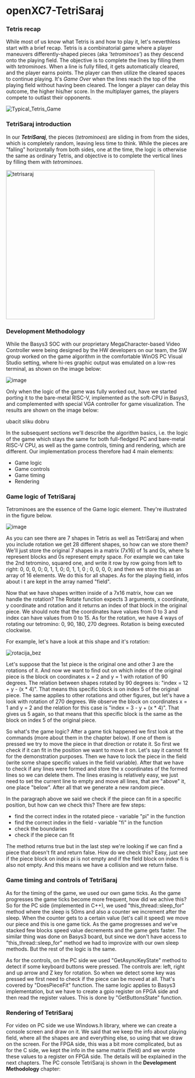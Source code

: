 # openXC7-TetriSaraj

**<h3> Tetris recap </h3>**

While most of us know what Tetris is and how to play it, let's neverthless start with a brief recap. Tetris is a combinatorial game where a player maneuvers differently-shaped pieces (aka <i>'tetrominoes'</i>) as they descend onto the playing field. The objective is to complete the lines by filling them with <i>tetrominoes</i>. When a line is fully filled, it gets automatically cleared, and the player earns points. The player can then utilize the cleared spaces to continue playing. It's <i>Game Over</i> when the lines reach the top of the playing field without having been cleared. The longer a player can delay this outcome, the higher his/her score. In the multiplayer games, the players compete to outlast their opponents. 

![Typical_Tetris_Game](https://github.com/chili-chips-ba/openXC7-TetriSaraj/assets/113244867/bbd94950-8c0d-4dce-a1da-66681715f41d)

**<h3> TetriSaraj introduction </h3>**

In our <i><b>TetriSaraj</i></b>, the pieces (<i>tetrominoes</i>) are sliding in from from the sides, which is completely random, leaving less time to think. While the pieces are "falling" horizontally from both sides, one at the time, the logic is otherwise the same as ordinary Tetris, and objective is to complete the vertical lines by filling them with <i>tetrominoes</i>.

<img width="408" alt="tetrisaraj" src="https://github.com/chili-chips-ba/openXC7-TetriSaraj/assets/113244867/ceb74ee9-2ee2-461a-ab3f-e279f34bf71e">

**<h3> Development Methodology </h3>**
While the Basys3 SOC with our proprietary MegaCharacter-based Video Controller were being designed by the HW developers on our team, the SW group worked on the game algorithm in the comfortable WinOS PC Visual Studio setting, where hi-res graphic output was emulated on a low-res terminal, as shown on the image below:

![image](https://github.com/chili-chips-ba/openXC7-TetriSaraj/assets/113244867/146a804c-dc82-46a3-8c0f-a984b1f0f3dc)

Only when the logic of the game was fully worked out, have we started porting it to the bare-metal RISC-V, implemented as the soft-CPU in Basys3, and complemented with special VGA controller for game visualization. The results are shown on the image below:

ubacit sliku dobru

In the subsequent sections we'll describe the algorithm basics, i.e. the logic of the game which stays the same for both full-fledged PC and bare-metal RISC-V CPU, as well as the game controls, timing and rendering, which are different. Our implementation process therefore had 4 main elements:
- Game logic
- Game controls
- Game timing
- Rendering

**<h3> Game logic of TetriSaraj </h3>**

Tetrominoes are the essence of the Game logic element. They're illustrated in the figure below.

![image](https://github.com/chili-chips-ba/openXC7-TetriSaraj/assets/113244867/3f4bd9aa-19b2-46f8-92a8-beec3c671afe)

As you can see there are 7 shapes in Tetris as well as TetriSaraj and when you include rotation we get 28 different shapes, so how can we store them? 
We'll just store the original 7 shapes in a matrix (7x16) of 1s and 0s, where 1s represent blocks and 0s represent empty space. For example we can take the 2nd tetromino, squared one, and write it row by row going from left to right: 0, 0, 0, 0; 0, 1, 1, 0; 0, 1, 1, 0 ; 0, 0, 0, 0; and then we store this as an array of 16 elements. We do this for all shapes. As for the playing field, infos about i t are kept in the array named "field".

Now that we have shapes written inside of a 7x16 matrix, how can we handle the rotation? The Rotate function expects 3 arguments, x coordinate, y coordinate and rotation and it returns an index of that block in the original piece. We should note that the coordinates have values from 0 to 3 and index can have values from 0 to 15. As for the rotation, we have 4 ways of rotating our tetromino: 0, 90, 180, 270 degrees. Rotation is being executed clockwise.

For example, let's have a look at this shape and it's rotation:

![rotacija_bez](https://github.com/chili-chips-ba/openXC7-TetriSaraj/assets/113244867/88ec5169-c7a7-4ad1-a3b8-18fb19fd305e)


Let's suppose that the 1st piece is the original one and other 3 are the rotations of it. And now we want to find out on which index of the original piece is the block on coordinates x = 2 and y = 1 with rotation of 90 degrees. The relation between shapes rotated by 90 degrees is: "index = 12 + y - (x * 4)". That means this specific block is on index 5 of the original piece. The same applies to other rotations and other figures, but let's have a look with rotation of 270 degrees. We observe the block on coordinates x = 1 and y = 2 and the relation for this case is "index = 3 - y + (x * 4)". That gives us 5 again, so that means that this specific block is the same as the block on index 5 of the original piece.

So what's the game logic? After a game tick happened we first look at the commands (more about them in the chapter below). If one of them is pressed we try to move the piece in that direction or rotate it. So first we check if it can fit in the position we want to move it on. Let's say it cannot fit for the demonstration purposes. Then we have to lock the piece in the field (write some shape specific values in the field variable). After that we have to check if any lines were formed and store the x coordinates of the formed lines so we can delete them. The lines erasing is relatively easy, we just need to set the current line to empty and move all lines, that are "above" it, one place "below". After all that we generate a new random piece. 

In the paragraph above we said we check if the piece can fit in a specific position, but how can we check this? There are few steps:
- find the correct index in the rotated piece - variable "pi" in the function
- find the correct index in the field - variable "fi" in the function
- check the boundaries
- check if the piece can fit

The method returns true but in the last step we're looking if we can find a piece that doesn't fit and return false. How do we check this? Easy, just see if the piece block on index pi is not empty and if the field block on index fi is also not empty. And this means we have a collision and we return false.

**<h3> Game timing and controls of TetriSaraj </h3>**
As for the timing of the game, we used our own game ticks. As the game progresses the game ticks become more frequent, how did we achive this? So for the PC side (implemented in C++), we used "this_thread::sleep_for" method where the sleep is 50ms and also a counter we increment after the sleep. When the counter gets to a certain value (let's call it speed) we move our piece and this is one game tick. As the game progresses and we've stacked few blocks speed value decrements and the game gets faster. The similar thing was done on Basys3 board, but since we don't have access to "this_thread::sleep_for" method we had to improvize with our own sleep methods. But the rest of the logic is the same.

As for the controls, on the PC side we used "GetAsyncKeyState" method to detect if some keyboard buttons were pressed. The controls are: left, right and up arrow and Z key for rotation. So when we detect some key was pressed we first need to check if the piece can be moved at all. That's covered by "DoesPieceFit" function. The same logic applies to Basys3 implementation, but we have to create a gpio register on FPGA side and then read the register values. This is done by "GetButtonsState" function.

**<h3> Rendering of TetriSaraj </h3>**
For video on PC side we use Windows.h library, where we can create a console screen and draw on it. We said that we keep the info about playing field, where all the shapes are and everything else, so using that we draw on the screen. For the FPGA side, this was a bit more complicated, but as for the C side, we kept the info in the same matrix (field) and we wrote these values to a register on FPGA side. The details will be explained in the next chapters. The PC console TetriSaraj is shown in the **Development Methodology** chapter:

